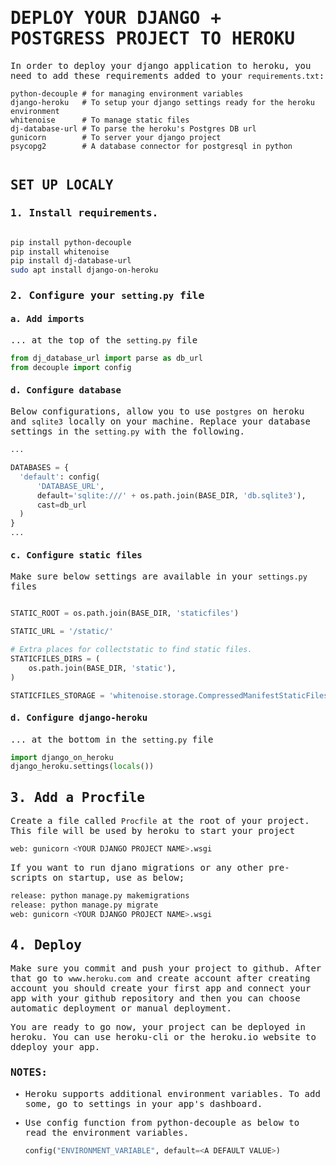 <samp>

# DEPLOY YOUR DJANGO + POSTGRESS PROJECT TO HEROKU

In order to deploy your django application to heroku, you need to add these requirements added to your `requirements.txt`:
  
~~~~~
python-decouple # for managing environment variables
django-heroku   # To setup your django settings ready for the heroku environment 
whitenoise      # To manage static files
dj-database-url # To parse the heroku's Postgres DB url
gunicorn        # To server your django project
psycopg2        # A database connector for postgresql in python
  
~~~~~

## SET UP LOCALY
  
### 1.  Install requirements.

  ```bash

  pip install python-decouple
  pip install whitenoise
  pip install dj-database-url
  sudo apt install django-on-heroku

  ```

### 2.  Configure your `setting.py` file
  
#### a. Add imports
  ... at the top of the `setting.py` file
  ```python
  from dj_database_url import parse as db_url
  from decouple import config
  ```

#### d. Configure database
  Below configurations, allow you to use `postgres` on heroku and `sqlite3` locally on your machine. Replace your database settings in the `setting.py` with the following.
  ```python
  ...

  DATABASES = {
    'default': config(
        'DATABASE_URL',
        default='sqlite:///' + os.path.join(BASE_DIR, 'db.sqlite3'),
        cast=db_url
    )
  }
  ...
  ```

#### c. Configure static files
  Make sure below settings are available in your `settings.py` files
  ```python

  STATIC_ROOT = os.path.join(BASE_DIR, 'staticfiles')

  STATIC_URL = '/static/'

  # Extra places for collectstatic to find static files.
  STATICFILES_DIRS = (
      os.path.join(BASE_DIR, 'static'),
  )

  STATICFILES_STORAGE = 'whitenoise.storage.CompressedManifestStaticFilesStorage'

  ```

#### d. Configure django-heroku
  ... at the bottom in the `setting.py` file
  ```python
  import django_on_heroku
  django_heroku.settings(locals())
  ```

## 3. Add a Procfile
Create a file called `Procfile` at the root of your project. This file will be used by heroku to start your project
```bash
web: gunicorn <YOUR DJANGO PROJECT NAME>.wsgi
```

If you want to run djano migrations or any other pre-scripts on startup, use as below;
```bash
release: python manage.py makemigrations
release: python manage.py migrate
web: gunicorn <YOUR DJANGO PROJECT NAME>.wsgi
```
 
## 4. Deploy
Make sure you commit and push your project to github. After that go to ```www.heroku.com``` and create account after creating account you should create your first app and connect your app with your github repository and then you can choose automatic deployment or manual deployment.
  
You are ready to go now, your project can be deployed in heroku. 
You can use heroku-cli or the heroku.io website to ddeploy your app.

### NOTES:

- Heroku supports additional environment variables. To add some, go to settings in your app's dashboard.

- Use config function from python-decouple as below to read the environment variables.

  ```python
  config("ENVIRONMENT_VARIABLE", default=<A DEFAULT VALUE>)
  ```
  
</samp>
